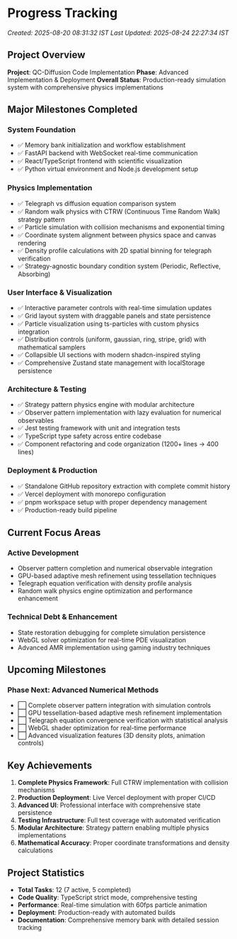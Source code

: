 # Progress Tracking
*Created: 2025-08-20 08:31:32 IST*
*Last Updated: 2025-08-24 22:27:34 IST*

## Project Overview
**Project**: QC-Diffusion Code Implementation
**Phase**: Advanced Implementation & Deployment
**Overall Status**: Production-ready simulation system with comprehensive physics implementations

## Major Milestones Completed
### System Foundation
- ✅ Memory bank initialization and workflow establishment
- ✅ FastAPI backend with WebSocket real-time communication
- ✅ React/TypeScript frontend with scientific visualization
- ✅ Python virtual environment and Node.js development setup

### Physics Implementation
- ✅ Telegraph vs diffusion equation comparison system
- ✅ Random walk physics with CTRW (Continuous Time Random Walk) strategy pattern
- ✅ Particle simulation with collision mechanisms and exponential timing
- ✅ Coordinate system alignment between physics space and canvas rendering
- ✅ Density profile calculations with 2D spatial binning for telegraph verification
- ✅ Strategy-agnostic boundary condition system (Periodic, Reflective, Absorbing)

### User Interface & Visualization
- ✅ Interactive parameter controls with real-time simulation updates
- ✅ Grid layout system with draggable panels and state persistence
- ✅ Particle visualization using ts-particles with custom physics integration
- ✅ Distribution controls (uniform, gaussian, ring, stripe, grid) with mathematical samplers
- ✅ Collapsible UI sections with modern shadcn-inspired styling
- ✅ Comprehensive Zustand state management with localStorage persistence

### Architecture & Testing
- ✅ Strategy pattern physics engine with modular architecture
- ✅ Observer pattern implementation with lazy evaluation for numerical observables
- ✅ Jest testing framework with unit and integration tests
- ✅ TypeScript type safety across entire codebase
- ✅ Component refactoring and code organization (1200+ lines → 400 lines)

### Deployment & Production
- ✅ Standalone GitHub repository extraction with complete commit history
- ✅ Vercel deployment with monorepo configuration
- ✅ pnpm workspace setup with proper dependency management
- ✅ Production-ready build pipeline

## Current Focus Areas
### Active Development
- Observer pattern completion and numerical observable integration
- GPU-based adaptive mesh refinement using tessellation techniques
- Telegraph equation verification with density profile analysis
- Random walk physics engine optimization and performance enhancement

### Technical Debt & Enhancement
- State restoration debugging for complete simulation persistence
- WebGL solver optimization for real-time PDE visualization
- Advanced AMR implementation using gaming industry techniques

## Upcoming Milestones
### Phase Next: Advanced Numerical Methods
- ⬜ Complete observer pattern integration with simulation controls
- ⬜ GPU tessellation-based adaptive mesh refinement implementation
- ⬜ Telegraph equation convergence verification with statistical analysis
- ⬜ WebGL shader optimization for real-time performance
- ⬜ Advanced visualization features (3D density plots, animation controls)

## Key Achievements
1. **Complete Physics Framework**: Full CTRW implementation with collision mechanisms
2. **Production Deployment**: Live Vercel deployment with proper CI/CD
3. **Advanced UI**: Professional interface with comprehensive state persistence
4. **Testing Infrastructure**: Full test coverage with automated verification
5. **Modular Architecture**: Strategy pattern enabling multiple physics implementations
6. **Mathematical Accuracy**: Proper coordinate transformations and density calculations

## Project Statistics
- **Total Tasks**: 12 (7 active, 5 completed)
- **Code Quality**: TypeScript strict mode, comprehensive testing
- **Performance**: Real-time simulation with 60fps particle animation
- **Deployment**: Production-ready with automated builds
- **Documentation**: Comprehensive memory bank with detailed session tracking
